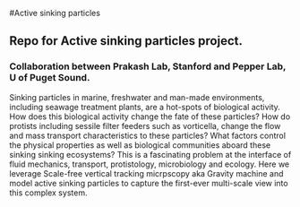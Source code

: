 #Active sinking particles

## Repo for Active sinking particles project.
### Collaboration between Prakash Lab, Stanford and Pepper Lab, U of Puget Sound. 

Sinking particles in marine, freshwater and man-made environments, including seawage treatment plants, are a hot-spots of biological activity. How does this biological activity change the fate of these particles? How do protists including sessile filter feeders such as vorticella, change the flow and mass transport characteristics to these particles? What factors control the physical properties as well as biological communities aboard these sinking sinking ecosystems? This is a fascinating problem at the interface of fluid mechanics, transport, protistology, microbiology and ecology. Here we leverage Scale-free vertical tracking micrpscopy aka Gravity machine and model active sinking particles to capture the first-ever multi-scale view into this complex system. 